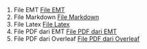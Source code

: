 1. File EMT [File EMT](https://github.com/AlifiaRahmawati/Alifia-Rahmawati_Aplikom/blob/efc483533f0d190f79380b1ff7ad42e1b29bb55d/Alifia%20Rahmawati_23030630044_LaTex%20%26%20Markdown.en)
2. File Markdown [File Markdown](https://github.com/AlifiaRahmawati/Alifia-Rahmawati_Aplikom/blob/b99c87df12829074bd087e93fc3362ace64be71c/Alifia%20Rahmawati_23030630044_LaTex%20%26%20Markdown.md)
3. File Latex [File Latex](https://github.com/AlifiaRahmawati/Alifia-Rahmawati_Aplikom/blob/252b6b9a18a06f79c37865fc0555bfd3b0397c57/Alifia%20Rahmawati_23030630044_LaTex%20%26%20Markdown.tex)
4. File PDF dari EMT [File PDF dari EMT]()
5. File PDF dari Overleaf [File PDF dari Overleaf](https://github.com/AlifiaRahmawati/Alifia-Rahmawati_Aplikom/blob/8e6ba8ebac6e28780c51b2aff8c6368796db068f/Alifia_Rahmawati__23030630044__Matematika_E.pdf)
